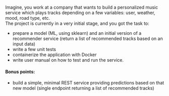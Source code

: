 Imagine, you work at a company that wants to build a personalized music service which plays tracks depending on a few variables: user, weather, mood, road type, etc.  
The project is currently in a very initial stage, and you got the task to:
* prepare a model (ML, using sklearn) and an initial version of a recommender service (return a list of recommended tracks based on an input data)
* write a few unit tests
* containerize the application with Docker
* write user manual on how to test and run the service.  
#### Bonus points:
* build a simple, minimal REST service providing predictions based on that new model
(single endpoint returning a list of recommended tracks)
